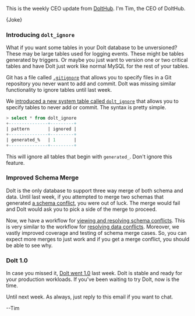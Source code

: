 This is the weekly CEO update from [DoltHub](https://www.dolthub.com/). I'm Tim, the CEO of DoltHub. 

{Joke}

### Introducing `dolt_ignore`

What if you want some tables in your Dolt database to be unversioned? These may be large tables used for logging events. These might be tables generated by triggers. Or maybe you just want to version one or two critical tables and have Dolt just work like normal MySQL for the rest of your tables.

Git has a file called [`.gitignore`](https://git-scm.com/docs/gitignore) that allows you to specify files in a Git repository you never want to add and commit. Dolt was missing similar functionality to ignore tables until last week. 

We [introduced a new system table called `dolt_ignore`](https://www.dolthub.com/blog/2023-05-03-using-dolt_ignore-to-prevent-accidents/) that allows you to specify tables to never add or commit. The syntax is pretty simple.
```sql
> select * from dolt_ignore
+---------------+---------+
| pattern       | ignored |
+---------------+---------+
| generated_%  	| 1       |
+---------------+---------+
```

This will ignore all tables that begin with `generated_`. Don't ignore this feature.

### Improved Schema Merge

Dolt is the only database to support three way merge of both schema and data. Until last week, if you attempted to merge two schemas that generated [a schema conflict](https://docs.dolthub.com/concepts/dolt/git/conflicts#schema), you were out of luck. The merge would fail and Dolt would ask you to pick a side of the merge to proceed. 

Now, we have a workflow for [viewing and resolving schema conflicts](https://www.dolthub.com/blog/2023-05-01-schema-conflicts/). This is very similar to the workflow for [resolving data conflicts](https://docs.dolthub.com/sql-reference/version-control/merges#data). Moreover, we vastly improved coverage and testing of schema merge cases. So, you can expect more merges to just work and if you get a merge conflict, you should be able to see why.

### Dolt 1.0

In case you missed it, [Dolt went 1.0](https://www.dolthub.com/blog/2023-05-05-dolt-1-dot-0/) last week. Dolt is stable and ready for your production workloads. If you've been waiting to try Dolt, now is the time.

Until next week. As always, just reply to this email if you want to chat.

--Tim